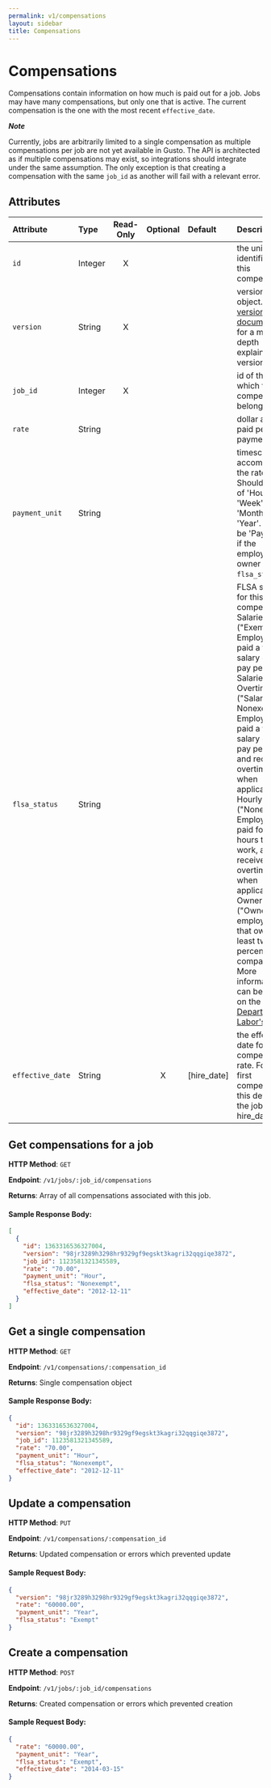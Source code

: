 ```yaml
---
permalink: v1/compensations
layout: sidebar
title: Compensations
---
```


# Compensations

Compensations contain information on how much is paid out for a job. Jobs may have many compensations, but only one
that is active. The current compensation is the one with the most recent `effective_date`.

**_Note_**

Currently, jobs are arbitrarily limited to a single compensation as multiple compensations per job are not yet available
in Gusto. The API is architected as if multiple compensations may exist, so integrations should integrate under
the same assumption. The only exception is that creating a compensation with the same `job_id` as another will fail with
a relevant error.

## Attributes

| Attribute                     | Type              | Read-Only | Optional | Default | Description
| :----------                   |:-------------     |:---------:|:--------:|:--------|:-------------
| `id`                          | Integer           |     X     |          |         | the unique identifier of this compensation
| `version`                     | String            |     X     |          |         | version of this object. See <a href="/v1/considerations/versioning/">the versioning documentation</a> for a more in depth explaination of versions
| `job_id`                      | Integer           |     X     |          |         | id of the job to which this compensation belongs
| `rate`                        | String            |           |          |         | dollar amount paid per payment_unit
| `payment_unit`                | String            |           |          |         | timescale accompanying the rate. Should be one of 'Hour', 'Week', 'Month', or 'Year'. Should be 'Paycheck' if the employee is an owner (see `flsa_status`).
| `flsa_status`                 | String            |           |          |         | FLSA status for this compensation. Salaried ("Exempt") Employees are paid a fixed salary every pay period. Salaried with Overtime ("Salaried Nonexempt") Employees are paid a fixed salary every pay period, and receive overtime pay when applicable. Hourly ("Nonexempt") Employees are paid for the hours they work, and receive overtime pay when applicable. Owners ("Owner") are employees that own at least twenty percent of the company. More information can be found on the <a href="http://www.dol.gov/whd/overtime/fs17b_executive.pdf" target="_blank">Department of Labor's site</a>.
| `effective_date`               | String           |           |    X     |[hire_date]| the effective date for this compensation rate. For the first compensation, this defaults to the job's hire_date

## Get compensations for a job

**HTTP Method**: `GET`

**Endpoint**: `/v1/jobs/:job_id/compensations`

**Returns**: Array of all compensations associated with this job.

#### Sample Response Body:

```json
[
  {
    "id": 1363316536327004,
    "version": "98jr3289h3298hr9329gf9egskt3kagri32qqgiqe3872",
    "job_id": 1123581321345589,
    "rate": "70.00",
    "payment_unit": "Hour",
    "flsa_status": "Nonexempt",
    "effective_date": "2012-12-11"
  }
]
```

## Get a single compensation

**HTTP Method**: `GET`

**Endpoint**: `/v1/compensations/:compensation_id`

**Returns**: Single compensation object

#### Sample Response Body:

```json
{
  "id": 1363316536327004,
  "version": "98jr3289h3298hr9329gf9egskt3kagri32qqgiqe3872",
  "job_id": 1123581321345589,
  "rate": "70.00",
  "payment_unit": "Hour",
  "flsa_status": "Nonexempt",
  "effective_date": "2012-12-11"
}
```

## Update a compensation

**HTTP Method**: `PUT`

**Endpoint**: `/v1/compensations/:compensation_id`

**Returns**: Updated compensation or errors which prevented update

#### Sample Request Body:

```json
{
  "version": "98jr3289h3298hr9329gf9egskt3kagri32qqgiqe3872",
  "rate": "60000.00",
  "payment_unit": "Year",
  "flsa_status": "Exempt"
}
```

## Create a compensation

**HTTP Method**: `POST`

**Endpoint**: `/v1/jobs/:job_id/compensations`

**Returns**: Created compensation or errors which prevented creation

#### Sample Request Body:

```json
{
  "rate": "60000.00",
  "payment_unit": "Year",
  "flsa_status": "Exempt",
  "effective_date": "2014-03-15"
}
```
